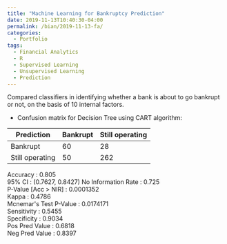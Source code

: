 ```yaml
---
title: "Machine Learning for Bankruptcy Prediction"
date: 2019-11-13T10:40:30-04:00
permalink: /bian/2019-11-13-fa/
categories:
  - Portfolio
tags:
  - Financial Analytics
  - R
  - Supervised Learning
  - Unsupervised Learning
  - Prediction
---
```

Compared classifiers in identifying whether a bank is about to go bankrupt or not, on the basis of 10 internal factors.

- Confusion matrix for Decision Tree using CART algorithm:

| Prediction | Bankrupt | Still operating |
| ---------- | --------- | ------------- |
| Bankrupt | 60 | 28 |
| Still operating | 50 | 262 |

Accuracy : 0.805           
95% CI : (0.7627, 0.8427)
No Information Rate : 0.725           
P-Value [Acc > NIR] : 0.0001352       
Kappa : 0.4786          
Mcnemar's Test P-Value : 0.0174171       
Sensitivity : 0.5455          
Specificity : 0.9034          
Pos Pred Value : 0.6818          
Neg Pred Value : 0.8397
